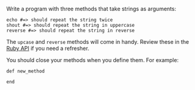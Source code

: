 Write a program with three methods that take strings as arguments:

```
echo #=> should repeat the string twice
shout #=> should repeat the string in uppercase
reverse #=> should repeat the string in reverse
```

The `upcase` and `reverse` methods will come in handy. Review these in the [Ruby API](http://www.ruby-doc.org/core-1.9.3/String.html) if you need a refresher.

You should close your methods when you define them. For example:

```
def new_method

end
```
